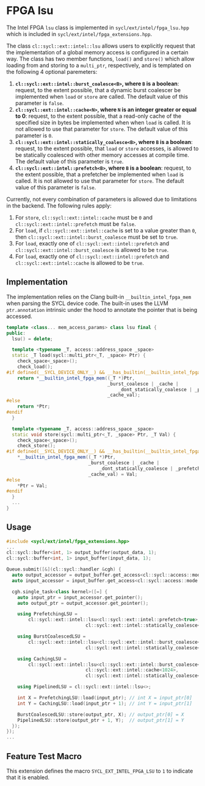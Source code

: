 
# FPGA lsu

The Intel FPGA `lsu` class is implemented in `sycl/ext/intel/fpga_lsu.hpp` which
is included in `sycl/ext/intel/fpga_extensions.hpp`.

The class `cl::sycl::ext::intel::lsu` allows users to explicitly request that the
implementation of a global memory access is configured in a certain way. The
class has two member functions, `load()` and `store()` which allow loading from
and storing to a `multi_ptr`, respectively, and is templated on the following
4 optional paremeters:

1.  **`cl::sycl::ext::intel::burst_coalesce<B>`, where `B` is a boolean**: request,
to the extent possible, that a dynamic burst coalescer be implemented when
`load` or `store` are called. The default value of this parameter is `false`.
2. **`cl::sycl::ext::intel::cache<N>`, where `N` is an integer greater or equal to
0**: request, to the extent possible, that a read-only cache of the specified
size in bytes be implemented when when `load` is called. It is not allowed to
use that parameter for `store`. The default value of this parameter is `0`.
3. **`cl::sycl::ext::intel::statically_coalesce<B>`, where `B` is a boolean**:
request, to the extent possible, that `load` or `store` accesses, is allowed to
be statically coalesced with other memory accesses at compile time. The default
value of this parameter is `true`.
4. **`cl::sycl::ext::intel::prefetch<B>`, where `B` is a boolean**: request, to the
extent possible, that a prefetcher be implemented when `load` is called. It is
not allowed to use that parameter for `store`. The default value of this
parameter is `false`.

Currently, not every combination of parameters is allowed due to limitations in
the backend. The following rules apply:
1. For `store`, `cl::sycl::ext::intel::cache` must be `0` and
`cl::sycl::ext::intel::prefetch` must be `false`.
2. For `load`, if `cl::sycl::ext::intel::cache` is set to a value greater than `0`,
then `cl::sycl::ext::intel::burst_coalesce` must be set to `true`.
3. For `load`, exactly one of `cl::sycl::ext::intel::prefetch` and
`cl::sycl::ext::intel::burst_coalesce` is allowed to be `true`.
4. For `load`, exactly one of `cl::sycl::ext::intel::prefetch` and
`cl::sycl::ext::intel::cache` is allowed to be `true`.

## Implementation

The implementation relies on the Clang built-in `__builtin_intel_fpga_mem` when
parsing the SYCL device code. The built-in uses the LLVM `ptr.annotation`
intrinsic under the hood to annotate the pointer that is being accessed.
```c++
template <class... mem_access_params> class lsu final {
public:
  lsu() = delete;

  template <typename _T, access::address_space _space>
  static _T load(sycl::multi_ptr<_T, _space> Ptr) {
    check_space<_space>();
    check_load();
#if defined(__SYCL_DEVICE_ONLY__) && __has_builtin(__builtin_intel_fpga_mem)
    return *__builtin_intel_fpga_mem((_T *)Ptr,
                                     _burst_coalesce | _cache |
                                         _dont_statically_coalesce | _prefetch,
                                     _cache_val);
#else
    return *Ptr;
#endif
  }

  template <typename _T, access::address_space _space>
  static void store(sycl::multi_ptr<_T, _space> Ptr, _T Val) {
    check_space<_space>();
    check_store();
#if defined(__SYCL_DEVICE_ONLY__) && __has_builtin(__builtin_intel_fpga_mem)
    *__builtin_intel_fpga_mem((_T *)Ptr,
                              _burst_coalesce | _cache |
                                  _dont_statically_coalesce | _prefetch,
                              _cache_val) = Val;
#else
    *Ptr = Val;
#endif
  }
  ...
}
```

## Usage

```c++
#include <sycl/ext/intel/fpga_extensions.hpp>
...
cl::sycl::buffer<int, 1> output_buffer(output_data, 1);
cl::sycl::buffer<int, 1> input_buffer(input_data, 1);

Queue.submit([&](cl::sycl::handler &cgh) {
  auto output_accessor = output_buffer.get_access<cl::sycl::access::mode::write>(cgh);
  auto input_accessor = input_buffer.get_access<cl::sycl::access::mode::read>(cgh);

  cgh.single_task<class kernel>([=] {
    auto input_ptr = input_accessor.get_pointer();
    auto output_ptr = output_accessor.get_pointer();

    using PrefetchingLSU =
        cl::sycl::ext::intel::lsu<cl::sycl::ext::intel::prefetch<true>,
                             cl::sycl::ext::intel::statically_coalesce<false>>;

    using BurstCoalescedLSU =
        cl::sycl::ext::intel::lsu<cl::sycl::ext::intel::burst_coalesce<false>,
                             cl::sycl::ext::intel::statically_coalesce<false>>;

    using CachingLSU =
        cl::sycl::ext::intel::lsu<cl::sycl::ext::intel::burst_coalesce<true>,
                             cl::sycl::ext::intel::cache<1024>,
                             cl::sycl::ext::intel::statically_coalesce<true>>;

    using PipelinedLSU = cl::sycl::ext::intel::lsu<>;

    int X = PrefetchingLSU::load(input_ptr); // int X = input_ptr[0]
    int Y = CachingLSU::load(input_ptr + 1); // int Y = input_ptr[1]

    BurstCoalescedLSU::store(output_ptr, X); // output_ptr[0] = X
    PipelinedLSU::store(output_ptr + 1, Y);  // output_ptr[1] = Y
  });
});
...
```

## Feature Test Macro

This extension defines the macro `SYCL_EXT_INTEL_FPGA_LSU` to `1` to indicate that it is enabled.

